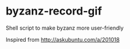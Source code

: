# byzanz-record-gif
Shell script to make byzanz more user-friendly

Inspired from http://askubuntu.com/a/201018
